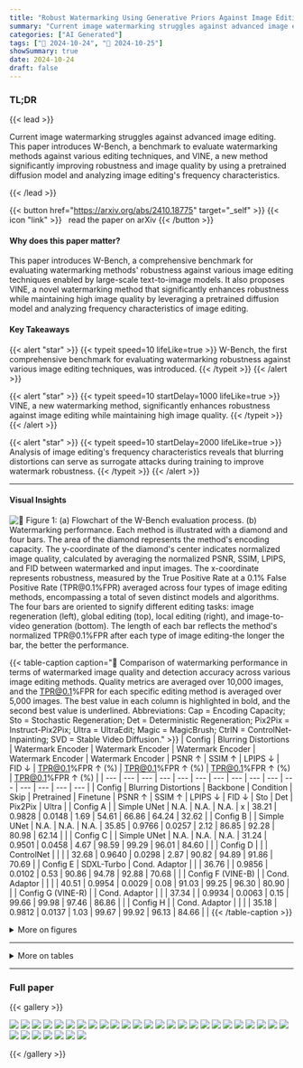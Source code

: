 ```yaml
---
title: "Robust Watermarking Using Generative Priors Against Image Editing: From Benchmarking to Advances"
summary: "Current image watermarking struggles against advanced image editing. This paper introduces W-Bench, a benchmark to evaluate watermarking methods against various editing techniques, and VINE, a new met....."
categories: ["AI Generated"]
tags: ["🔖 2024-10-24", "🤗 2024-10-25"]
showSummary: true
date: 2024-10-24
draft: false
---
```


### TL;DR


{{< lead >}}

Current image watermarking struggles against advanced image editing. This paper introduces W-Bench, a benchmark to evaluate watermarking methods against various editing techniques, and VINE, a new method significantly improving robustness and image quality by using a pretrained diffusion model and analyzing image editing's frequency characteristics.

{{< /lead >}}


{{< button href="https://arxiv.org/abs/2410.18775" target="_self" >}}
{{< icon "link" >}} &nbsp; read the paper on arXiv
{{< /button >}}

#### Why does this paper matter?
This paper introduces W-Bench, a comprehensive benchmark for evaluating watermarking methods' robustness against various image editing techniques enabled by large-scale text-to-image models.  It also proposes VINE, a novel watermarking method that significantly enhances robustness while maintaining high image quality by leveraging a pretrained diffusion model and analyzing frequency characteristics of image editing.
#### Key Takeaways

{{< alert "star" >}}
{{< typeit speed=10 lifeLike=true >}} W-Bench, the first comprehensive benchmark for evaluating watermarking robustness against various image editing techniques, was introduced. {{< /typeit >}}
{{< /alert >}}

{{< alert "star" >}}
{{< typeit speed=10 startDelay=1000 lifeLike=true >}} VINE, a new watermarking method, significantly enhances robustness against image editing while maintaining high image quality. {{< /typeit >}}
{{< /alert >}}

{{< alert "star" >}}
{{< typeit speed=10 startDelay=2000 lifeLike=true >}} Analysis of image editing's frequency characteristics reveals that blurring distortions can serve as surrogate attacks during training to improve watermark robustness. {{< /typeit >}}
{{< /alert >}}

------
#### Visual Insights



![](figures/figures_2_0.png "🔼 Figure 1: (a) Flowchart of the W-Bench evaluation process. (b) Watermarking performance. Each method is illustrated with a diamond and four bars. The area of the diamond represents the method's encoding capacity. The y-coordinate of the diamond's center indicates normalized image quality, calculated by averaging the normalized PSNR, SSIM, LPIPS, and FID between watermarked and input images. The x-coordinate represents robustness, measured by the True Positive Rate at a 0.1% False Positive Rate (TPR@0.1%FPR) averaged across four types of image editing methods, encompassing a total of seven distinct models and algorithms. The four bars are oriented to signify different editing tasks: image regeneration (left), global editing (top), local editing (right), and image-to-video generation (bottom). The length of each bar reflects the method's normalized TPR@0.1%FPR after each type of image editing-the longer the bar, the better the performance.")





{{< table-caption caption="🔽 Comparison of watermarking performance in terms of watermarked image quality and detection accuracy across various image editing methods. Quality metrics are averaged over 10,000 images, and the TPR@0.1%FPR for each specific editing method is averaged over 5,000 images. The best value in each column is highlighted in bold, and the second best value is underlined. Abbreviations: Cap = Encoding Capacity; Sto = Stochastic Regeneration; Det = Deterministic Regeneration; Pix2Pix = Instruct-Pix2Pix; Ultra = UltraEdit; Magic = MagicBrush; CtrlN = ControlNet-Inpainting; SVD = Stable Video Diffusion." >}}
| Config | Blurring Distortions | Watermark Encoder | Watermark Encoder | Watermark Encoder | Watermark Encoder | Watermark Encoder | PSNR ↑ | SSIM ↑ | LPIPS ↓ | FID ↓ | TPR@0.1%FPR ↑ (%) | TPR@0.1%FPR ↑ (%) | TPR@0.1%FPR ↑ (%) | TPR@0.1%FPR ↑ (%) |
| --- | --- | --- | --- | --- | --- | --- | --- | --- | --- | --- | --- | --- | --- | --- |
| Config | Blurring Distortions | Backbone | Condition | Skip | Pretrained | Finetune | PSNR ↑ | SSIM ↑ | LPIPS ↓ | FID ↓ | Sto | Det | Pix2Pix | Ultra |
| Config A |  | Simple UNet | N.A. | N.A. | N.A. | x | 38.21 | 0.9828 | 0.0148 | 1.69 | 54.61 | 66.86 | 64.24 | 32.62 |
| Config B |  | Simple UNet | N.A. | N.A. | N.A. | 35.85 | 0.9766 | 0.0257 | 2.12 | 86.85 | 92.28 | 80.98 | 62.14 |  |
| Config C |  | Simple UNet | N.A. | N.A. | N.A. | 31.24 | 0.9501 | 0.0458 | 4.67 | 98.59 | 99.29 | 96.01 | 84.60 |  |
| Config D |  |  | ControlNet |  |  |  | 32.68 | 0.9640 | 0.0298 | 2.87 | 90.82 | 94.89 | 91.86 | 70.69 |
| Config E | SDXL-Turbo | Cond. Adaptor |  |  | 36.76 |  | 0.9856 | 0.0102 | 0.53 | 90.86 | 94.78 | 92.88 | 70.68 |  |
| Config F (VINE-B) |  | Cond. Adaptor |  |  |  | 40.51 | 0.9954 | 0.0029 | 0.08 | 91.03 | 99.25 | 96.30 | 80.90 |  |
| Config G (VINE-R) |  | Cond. Adaptor |  |  | 37.34 |  | 0.9934 | 0.0063 | 0.15 | 99.66 | 99.98 | 97.46 | 86.86 |  |
| Config H |  | Cond. Adaptor |  |  |  | 35.18 | 0.9812 | 0.0137 | 1.03 | 99.67 | 99.92 | 96.13 | 84.66 |  |
{{< /table-caption >}}





<details>
<summary>More on figures
</summary>


![](figures/figures_4_0.png "🔼 Figure 2: Process for analyzing the impact of image editing on an image's frequency spectrum. In this example, the editing model Instruct-Pix2Pix, denoted as ∈(·), is employed. The function F(·) represents the Fourier transform, and we visualize its magnitude on a logarithmic scale.")

![](figures/figures_6_0.png "🔼 Figure 4: The overall framework of our method, VINE. We utilize the pretrained one-step text-to-image model SDXL-Turbo as the watermark encoder. A condition adaptor is incorporated to fuse the watermark with the image before passing the information to the VAE encoder. Zero-convolution layers (Zhang et al., 2023) and skip connections are added for better perceptual similarity. For decoding the watermark, we employ ConvNeXt-B (Liu et al., 2022b) as the decoder, with an additional fully connected layer to output a 100-bit watermark. Throughout the entire training process, the SDXL-Turbo text prompt is set to null prompt. Figure 9 shows the condition adaptor architecture.")

![](figures/figures_9_0.png "🔼 Figure 1: (a) Flowchart of the W-Bench evaluation process. (b) Watermarking performance. Each method is illustrated with a diamond and four bars. The area of the diamond represents the method's encoding capacity. The y-coordinate of the diamond's center indicates normalized image quality, calculated by averaging the normalized PSNR, SSIM, LPIPS, and FID between watermarked and input images. The x-coordinate represents robustness, measured by the True Positive Rate at a 0.1% False Positive Rate (TPR@0.1%FPR) averaged across four types of image editing methods, encompassing a total of seven distinct models and algorithms. The four bars are oriented to signify different editing tasks: image regeneration (left), global editing (top), local editing (right), and image-to-video generation (bottom). The length of each bar reflects the method's normalized TPR@0.1%FPR after each type of image editing-the longer the bar, the better the performance.")

![](figures/figures_25_0.png "🔼 Figure 11: The reconstruction quality of stochastic regeneration and deterministic regeneration. Please zoom in for a closer look.")

![](figures/figures_27_0.png "🔼 Figure 1: (a) Flowchart of the W-Bench evaluation process. (b) Watermarking performance. Each method is illustrated with a diamond and four bars. The area of the diamond represents the method's encoding capacity. The y-coordinate of the diamond's center indicates normalized image quality, calculated by averaging the normalized PSNR, SSIM, LPIPS, and FID between watermarked and input images. The x-coordinate represents robustness, measured by the True Positive Rate at a 0.1% False Positive Rate (TPR@0.1%FPR) averaged across four types of image editing methods, encompassing a total of seven distinct models and algorithms. The four bars are oriented to signify different editing tasks: image regeneration (left), global editing (top), local editing (right), and image-to-video generation (bottom). The length of each bar reflects the method's normalized TPR@0.1%FPR after each type of image editing-the longer the bar, the better the performance.")

![](figures/figures_28_0.png "🔼 Figure 1: (a) Flowchart of the W-Bench evaluation process. (b) Watermarking performance. Each method is illustrated with a diamond and four bars. The area of the diamond represents the method's encoding capacity. The y-coordinate of the diamond's center indicates normalized image quality, calculated by averaging the normalized PSNR, SSIM, LPIPS, and FID between watermarked and input images. The x-coordinate represents robustness, measured by the True Positive Rate at a 0.1% False Positive Rate (TPR@0.1%FPR) averaged across four types of image editing methods, encompassing a total of seven distinct models and algorithms. The four bars are oriented to signify different editing tasks: image regeneration (left), global editing (top), local editing (right), and image-to-video generation (bottom). The length of each bar reflects the method's normalized TPR@0.1%FPR after each type of image editing—the longer the bar, the better the performance.")

![](figures/figures_29_0.png "🔼 Figure 1: (a) Flowchart of the W-Bench evaluation process. (b) Watermarking performance. Each method is illustrated with a diamond and four bars. The area of the diamond represents the method's encoding capacity. The y-coordinate of the diamond's center indicates normalized image quality, calculated by averaging the normalized PSNR, SSIM, LPIPS, and FID between watermarked and input images. The x-coordinate represents robustness, measured by the True Positive Rate at a 0.1% False Positive Rate (TPR@0.1%FPR) averaged across four types of image editing methods, encompassing a total of seven distinct models and algorithms. The four bars are oriented to signify different editing tasks: image regeneration (left), global editing (top), local editing (right), and image-to-video generation (bottom). The length of each bar reflects the method's normalized TPR@0.1%FPR after each type of image editing-the longer the bar, the better the performance.")

![](figures/figures_32_0.png "🔼 Figure 1: (a) Flowchart of the W-Bench evaluation process. (b) Watermarking performance. Each method is illustrated with a diamond and four bars. The area of the diamond represents the method’s encoding capacity. The y-coordinate of the diamond’s center indicates normalized image quality, calculated by averaging the normalized PSNR, SSIM, LPIPS, and FID between watermarked and input images. The x-coordinate represents robustness, measured by the True Positive Rate at a 0.1% False Positive Rate (TPR@0.1%FPR) averaged across four types of image editing methods, encompassing a total of seven distinct models and algorithms. The four bars are oriented to signify different editing tasks: image regeneration (left), global editing (top), local editing (right), and image-to-video generation (bottom). The length of each bar reflects the method’s normalized TPR@0.1%FPR after each type of image editing—the longer the bar, the better the performance.")


</details>

------







<details>
<summary>More on tables
</summary>


{{< table-caption caption="🔽 Table 1: Comparison of watermarking performance in terms of watermarked image quality and detection accuracy across various image editing methods. Quality metrics are averaged over 10,000 images, and the TPR@0.1%FPR for each specific editing method is averaged over 5,000 images. The best value in each column is highlighted in bold, and the second best value is underlined. Abbreviations: Cap = Encoding Capacity; Sto = Stochastic Regeneration; Det = Deterministic Regeneration; Pix2Pix = Instruct-Pix2Pix; Ultra = UltraEdit; Magic = MagicBrush; CtrlN = ControlNet-Inpainting; SVD = Stable Video Diffusion." >}}
| Algorithm 1 Resolution scaling |
| --- |
| 1: Input: Input image Xo, binary watermark w 2: Output: Watermarked image Xw 3: Model: Watermark Encoder E(.) trained on the resolution of u x v |
| 4: h, w ← Size(x。) 5: x⌀ ← x。/127.5 - 1 // normalize to range [-1, 1] 6: X⌀ ← interpolate(xo, (u, v)) 7: r ← E(x'。) - x' // resi dual image 8: r ← interpolate(r', (h, w)) 9: Xw ← clamp(x。 + r, -1, 1) 10: Xw ← Xw X 127.5 + 127.5 |
{{< /table-caption >}}

{{< table-caption caption="🔽 Comparison of watermarking performance in terms of watermarked image quality and detection accuracy across various image editing methods. Quality metrics are averaged over 10,000 images, and the TPR@0.1%FPR for each specific editing method is averaged over 5,000 images. The best value in each column is highlighted in bold, and the second best value is underlined. Abbreviations: Cap = Encoding Capacity; Sto = Stochastic Regeneration; Det = Deterministic Regeneration; Pix2Pix = Instruct-Pix2Pix; Ultra = UltraEdit; Magic = MagicBrush; CtrlN = ControlNet-Inpainting; SVD = Stable Video Diffusion." >}}
| Method | Resolution | Capacity ↑ | PSNR ↑ | SSIM ↑ | LPIPS ↓ | FID ↓ | TPR@0.1%FPR ↑ (%) |
| --- | --- | --- | --- | --- | --- | --- | --- |
| MBRS (Jia et al., 2021) | 128 x 128 | 30 | 25.14 | 0.8348 | 0.0821 | 13.51 | 100.0 |
| CIN (Ma et al., 2022) | 128 X 128 | 30 | 41.70 | 0.9812 | 0.0011 | 2.20 | 100.0 |
| PIM⌀G (Fang et al., 2022) | 128 X 128 | 30 | 37.54 | 0.9814 | 0.0140 | 2.97 | 100.0 |
| SepMark (Wu et al., 2023) | 128 X 128 | 30 | 35.50 | 0.9648 | 0.0116 | 2.95 | 100.0 |
| StegaStamp (Tancik et al., 2020) | 400 X 400 | 100 | 29.33 | 0.8992 | 0.1018 | 8.29 | 100.0 |
| TrustMark (Bui et al., 2023) | 256 x 256 | 100 | 40.94 | 0.9819 | 0.0015 | 1.04 | 100.0 |
| VINE-Base | 256 X 256 | 100 | 40.22 | 0.9961 | 0.0022 | 0.10 | 100.0 |
| VINE-Robust | 256 X 256 | 100 | 37.07 | 0.9942 | 0.0048 | 0.19 | 100.0 |
{{< /table-caption >}}

{{< table-caption caption="🔽 Comparison of watermarking performance in terms of watermarked image quality and detection accuracy across various image editing methods. Quality metrics are averaged over 10,000 images, and the TPR@0.1%FPR for each specific editing method is averaged over 5,000 images. The best value in each column is highlighted in bold, and the second best value is underlined. Abbreviations: Cap = Encoding Capacity; Sto = Stochastic Regeneration; Det = Deterministic Regeneration; Pix2Pix = Instruct-Pix2Pix; Ultra = UltraEdit; Magic = MagicBrush; CtrlN = ControlNet-Inpainting; SVD = Stable Video Diffusion." >}}
| Method | Instruct-Pix2Pix | Instruct-Pix2Pix | Instruct-Pix2Pix | UltraEdit | UltraEdit | UltraEdit | MagicBrush | MagicBrush | MagicBrush |
| --- | --- | --- | --- | --- | --- | --- | --- | --- | --- |
| Method | CLIPdir ↑ | CLIPimg ↑ | CLIPout ↑ | CLIPdir ↑ | CLIPimg ↑ | CLIP, out ↑ | CLIPdir ↑ | CLIPimg ↑ | CLIPout ↑ |
| Unwatermarked Image | 0.2693 | 0.7283 | 0.2732 | 0.3230 | 0.7268 | 0.3008 | 0.3025 | 0.7913 | 0.2930 |
| MBRS (Jia et al., 2021) | 0.2494 | 0.7385 | 0.2733 | 0.2919 | 0.6654 | 0.2891 | 0.2857 | 0.7816 | 0.2929 |
| CIN (Ma et al., 2022) | 0.2625 | 0.7232 | 0.2729 | 0.3152 | 0.7111 | 0.3010 | 0.2949 | 0.7841 | 0.2928 |
| PIM⌀G (Fang et al., 2022) | 0.2518 | 0.7021 | 0.2746 | 0.3010 | 0.6940 | 0.3024 | 0.2815 | 0.7662 | 0.2962 |
| RivaGAN (Zhang et al., 2019) | 0.2647 | 0.7317 | 0.2721 | 0.3168 | 0.7133 | 0.3003 | 0.3020 | 0.7948 | 0.2930 |
| SepMark (Wu et al., 2023) | 0.2659 | 0.7292 | 0.2743 | 0.3145 | 0.7181 | 0.3002 | 0.2975 | 0.7891 | 0.2936 |
| DWTDCT (Al-Haj, 2007) | 0.2644 | 0.7317 | 0.2734 | 0.3189 | 0.7250 | 0.3009 | 0.2959 | 0.7942 | 0.2934 |
| DWTDCTSVD (Navas et al., 2008) | 0.2581 | 0.7220 | 0.2751 | 0.3115 | 0.7118 | 0.3004 | 0.2869 | 0.7793 | 0.2939 |
| SSL (Fernandez et al., 2022) | 0.2583 | 0.7218 | 0.2752 | 0.3093 | 0.7065 | 0.3019 | 0.2896 | 0.7780 | 0.2944 |
| StegaStamp (Tancik et al., 2020) | 0.2436 | 0.6826 | 0.2697 | 0.2904 | 0.6886 | 0.3007 | 0.2663 | 0.7512 | 0.2944 |
| TrustMark (Bui et al., 2023) | 0.2634 | 0.7181 | 0.2729 | 0.3172 | 0.7146 | 0.2994 | 0.2943 | 0.7853 | 0.2936 |
| EditGuard (Zhang et al., 2024d) | 0.2722 | 0.7045 | 0.2722 | 0.3155 | 0.7170 | 0.3021 | 0.2882 | 0.7708 | 0.2940 |
| VINE-Base | 0.2743 | 0.7260 | 0.2743 | 0.3186 | 0.7189 | 0.2996 | 0.2977 | 0.7889 | 0.2931 |
| VINE-Robust | 0.2624 | 0.7248 | 0.2715 | 0.3176 | 0.7183 | 0.3001 | 0.2981 | 0.7953 | 0.2940 |
{{< /table-caption >}}

{{< table-caption caption="🔽 Comparison of watermarking performance in terms of watermarked image quality and detection accuracy across various image editing methods. Quality metrics are averaged over 10,000 images, and the TPR@0.1%FPR for each specific editing method is averaged over 5,000 images. The best value in each column is highlighted in bold, and the second best value is underlined. Abbreviations: Cap = Encoding Capacity; Sto = Stochastic Regeneration; Det = Deterministic Regeneration; Pix2Pix = Instruct-Pix2Pix; Ultra = UltraEdit; Magic = MagicBrush; CtrlN = ControlNet-Inpainting; SVD = Stable Video Diffusion." >}}
| Method | ControlNet-Inpainting | ControlNet-Inpainting | ControlNet-Inpainting | UltraEdit | UltraEdit | UltraEdit |
| --- | --- | --- | --- | --- | --- | --- |
| Method | CLIPdir ↑ | CLIPimg ↑ | CLIPout ↑ | CLIPdir ↑ | CLIPimg ↑ | CLIPout ↑ |
| Unwatermarked Image | 0.1983 | 0.7076 | 0.2589 | 0.2778 | 0.7519 | 0.2917 |
| MBRS (Jia et al., 2021) | 0.1846 | 0.7058 | 0.2588 | 0.2657 | 0.7175 | 0.2913 |
| CIN (Ma et al., 2022) | 0.1966 | 0.7042 | 0.2613 | 0.2745 | 0.7389 | 0.2922 |
| PIM⌀G (Fang et al., 2022) | 0.1828 | 0.6909 | 0.2600 | 0.2578 | 0.7371 | 0.2920 |
| RivaGAN (Zhang et al., 2019) | 0.1975 | 0.7117 | 0.2612 | 0.2748 | 0.7469 | 0.2937 |
| SepMark (Wu et al., 2023) | 0.1932 | 0.7126 | 0.2582 | 0.2716 | 0.7588 | 0.2921 |
| DWTDCT (Al-Haj, 2007) | 0.1982 | 0.7197 | 0.2602 | 0.2776 | 0.7558 | 0.2924 |
| DWTDCTSVD (Navas et al., 2008) | 0.1922 | 0.6995 | 0.2608 | 0.2705 | 0.7469 | 0.2940 |
| SSL (Fernandez et al., 2022) | 0.1911 | 0.6995 | 0.2604 | 0.2677 | 0.7380 | 0.2940 |
| StegaStamp (Tancik et al., 2020) | 0.1752 | 0.6684 | 0.2606 | 0.2439 | 0.7246 | 0.2919 |
| TrustMark (Bui et al., 2023) | 0.1959 | 0.7001 | 0.2594 | 0.2728 | 0.7451 | 0.2919 |
| EditGuard (Zhang et al., 2024d) | 0.1921 | 0.6944 | 0.2606 | 0.2696 | 0.7392 | 0.2923 |
| VINE-Base | 0.1953 | 0.7023 | 0.2591 | 0.2726 | 0.7494 | 0.2906 |
| VINE-Robust | 0.1951 | 0.7030 | 0.2591 | 0.2710 | 0.7475 | 0.2909 |
{{< /table-caption >}}

{{< table-caption caption="🔽 Comparison of watermarking performance in terms of watermarked image quality and detection accuracy across various image editing methods. Quality metrics are averaged over 10,000 images, and the TPR@0.1%FPR for each specific editing method is averaged over 5,000 images. The best value in each column is highlighted in bold, and the second best value is underlined. Abbreviations: Cap = Encoding Capacity; Sto = Stochastic Regeneration; Det = Deterministic Regeneration; Pix2Pix = Instruct-Pix2Pix; Ultra = UltraEdit; Magic = MagicBrush; CtrlN = ControlNet-Inpainting; SVD = Stable Video Diffusion." >}}
| Method | Running Time per Image (s) | GPU Memory Usage (MB) |
| --- | --- | --- |
| MBRS (Jia et al., 2021) | 0.0053 | 938 |
| CIN (Ma et al., 2022) | 0.0741 | 2944 |
| PIMoG (Fang et al., 2022) | 0.0212 | 878 |
| RivaGAN (Zhang et al., 2019) | - | - |
| SepMark (Wu et al., 2023) | 0.0109 | 928 |
| DWTDCT (Al-Haj, 2007) | - | - |
| DWTDCTSVD (Navas et al., 2008) | - | - |
| SSL (Fernandez et al., 2022) | 2.1938 | 1072 |
| StegaStamp (Tancik et al., 2020) | 0.0672 | 1984 |
| TrustMark (Bui et al., 2023) | 0.0705 | 648 |
| EditGuard (Zhang et al., 2024d) | 0.2423 | 1638 |
| VINE | 0.0795 | 4982 |
{{< /table-caption >}}


</details>

------



### Full paper

{{< gallery >}}

  <img src="paper_images/1.png" class="grid-w50 md:grid-w33 xl:grid-w25" />

  <img src="paper_images/2.png" class="grid-w50 md:grid-w33 xl:grid-w25" />

  <img src="paper_images/3.png" class="grid-w50 md:grid-w33 xl:grid-w25" />

  <img src="paper_images/4.png" class="grid-w50 md:grid-w33 xl:grid-w25" />

  <img src="paper_images/5.png" class="grid-w50 md:grid-w33 xl:grid-w25" />

  <img src="paper_images/6.png" class="grid-w50 md:grid-w33 xl:grid-w25" />

  <img src="paper_images/7.png" class="grid-w50 md:grid-w33 xl:grid-w25" />

  <img src="paper_images/8.png" class="grid-w50 md:grid-w33 xl:grid-w25" />

  <img src="paper_images/9.png" class="grid-w50 md:grid-w33 xl:grid-w25" />

  <img src="paper_images/10.png" class="grid-w50 md:grid-w33 xl:grid-w25" />

  <img src="paper_images/11.png" class="grid-w50 md:grid-w33 xl:grid-w25" />

  <img src="paper_images/12.png" class="grid-w50 md:grid-w33 xl:grid-w25" />

  <img src="paper_images/13.png" class="grid-w50 md:grid-w33 xl:grid-w25" />

  <img src="paper_images/14.png" class="grid-w50 md:grid-w33 xl:grid-w25" />

  <img src="paper_images/15.png" class="grid-w50 md:grid-w33 xl:grid-w25" />

  <img src="paper_images/16.png" class="grid-w50 md:grid-w33 xl:grid-w25" />

  <img src="paper_images/17.png" class="grid-w50 md:grid-w33 xl:grid-w25" />

  <img src="paper_images/18.png" class="grid-w50 md:grid-w33 xl:grid-w25" />

  <img src="paper_images/19.png" class="grid-w50 md:grid-w33 xl:grid-w25" />

  <img src="paper_images/20.png" class="grid-w50 md:grid-w33 xl:grid-w25" />

  <img src="paper_images/21.png" class="grid-w50 md:grid-w33 xl:grid-w25" />

  <img src="paper_images/22.png" class="grid-w50 md:grid-w33 xl:grid-w25" />

  <img src="paper_images/23.png" class="grid-w50 md:grid-w33 xl:grid-w25" />

  <img src="paper_images/24.png" class="grid-w50 md:grid-w33 xl:grid-w25" />

  <img src="paper_images/25.png" class="grid-w50 md:grid-w33 xl:grid-w25" />

  <img src="paper_images/26.png" class="grid-w50 md:grid-w33 xl:grid-w25" />

  <img src="paper_images/27.png" class="grid-w50 md:grid-w33 xl:grid-w25" />

  <img src="paper_images/28.png" class="grid-w50 md:grid-w33 xl:grid-w25" />

  <img src="paper_images/29.png" class="grid-w50 md:grid-w33 xl:grid-w25" />

  <img src="paper_images/30.png" class="grid-w50 md:grid-w33 xl:grid-w25" />

  <img src="paper_images/31.png" class="grid-w50 md:grid-w33 xl:grid-w25" />

  <img src="paper_images/32.png" class="grid-w50 md:grid-w33 xl:grid-w25" />

{{< /gallery >}}